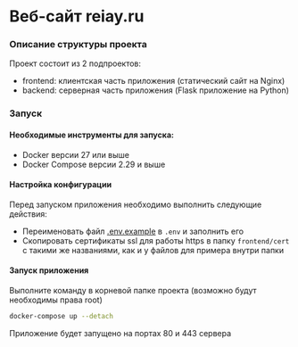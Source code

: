 # Веб-сайт reiay.ru

### Описание структуры проекта

Проект состоит из 2 подпроектов:
- frontend: клиентская часть приложения (статический сайт на Nginx)
- backend: серверная часть приложения (Flask приложение на Python)

### Запуск

#### Необходимые инструменты для запуска:
- Docker версии 27 или выше
- Docker Compose версии 2.29 и выше

#### Настройка конфигурации

Перед запуском приложения необходимо выполнить следующие действия:

- Переименовать файл [.env.example](backend/.env.example) в ```.env``` и заполнить его
- Скопировать сертификаты ssl для работы https в папку ```frontend/cert``` с такими же названиями, как и у файлов для примера внутри папки

#### Запуск приложения

Выполните команду в корневой папке проекта (возможно будут необходимы права root)

```bash
docker-compose up --detach
```

Приложение будет запущено на портах 80 и 443 сервера
